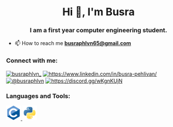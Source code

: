 <h1 align="center">Hi 👋, I'm Busra</h1>
<h3 align="center">I am a first year computer engineering student.</h3>

- 📫 How to reach me **busraphlvn65@gmail.com**

<h3 align="left">Connect with me:</h3>
<p align="left">
<a href="https://twitter.com/busraphlvn_" target="blank"><img align="center" src="https://raw.githubusercontent.com/rahuldkjain/github-profile-readme-generator/master/src/images/icons/Social/twitter.svg" alt="busraphlvn_" height="30" width="40" /></a>
<a href="https://linkedin.com/in//busra-pehlivan/" target="blank"><img align="center" src="https://raw.githubusercontent.com/rahuldkjain/github-profile-readme-generator/master/src/images/icons/Social/linked-in-alt.svg" alt="https://www.linkedin.com/in/busra-pehlivan/" height="30" width="40" /></a>
<a href="https://medium.com/@busraphlvn" target="blank"><img align="center" src="https://raw.githubusercontent.com/rahuldkjain/github-profile-readme-generator/master/src/images/icons/Social/medium.svg" alt="@busraphlvn" height="30" width="40" /></a>
<a href="https://discord.gg/https://discord.gg/wKgnKUjN" target="blank"><img align="center" src="https://raw.githubusercontent.com/rahuldkjain/github-profile-readme-generator/master/src/images/icons/Social/discord.svg" alt="https://discord.gg/wKgnKUjN" height="30" width="40" /></a>
</p>

<h3 align="left">Languages and Tools:</h3>
<p align="left"> <a href="https://www.cprogramming.com/" target="_blank" rel="noreferrer"> <img src="https://raw.githubusercontent.com/devicons/devicon/master/icons/c/c-original.svg" alt="c" width="40" height="40"/> </a> <a href="https://www.python.org" target="_blank" rel="noreferrer"> <img src="https://raw.githubusercontent.com/devicons/devicon/master/icons/python/python-original.svg" alt="python" width="40" height="40"/> </a> </p>
